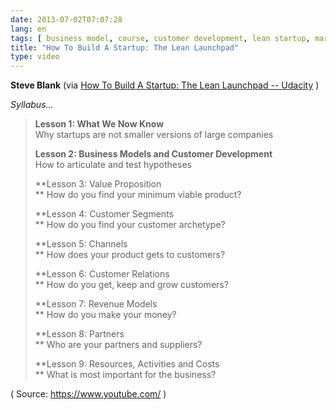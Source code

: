 ```yaml
---
date: 2013-07-02T07:07:28
lang: en
tags: [ business model, course, customer development, lean startup, market fit, training, value proposition ]
title: "How To Build A Startup: The Lean Launchpad"
type: video
---
```


**Steve Blank** (via [How To Build A Startup: The Lean Launchpad -- Udacity](https://www.udacity.com/course/ep245) )

*Syllabus...*

> **Lesson 1: What We Now Know**\
> Why startups are not smaller versions of large companies
>
> **Lesson 2: Business Models and Customer Development**\
> How to articulate and test hypotheses
>
> **Lesson 3: Value Proposition\
> ** How do you find your minimum viable product?
>
> **Lesson 4: Customer Segments\
> ** How do you find your customer archetype?
>
> **Lesson 5: Channels\
> ** How does your product gets to customers?
>
> **Lesson 6: Customer Relations\
> ** How do you get, keep and grow customers?
>
> **Lesson 7: Revenue Models\
> ** How do you make your money?
>
> **Lesson 8: Partners\
> ** Who are your partners and suppliers?
>
> **Lesson 9: Resources, Activities and Costs\
> ** What is most important for the business?

( Source: <https://www.youtube.com/> )

